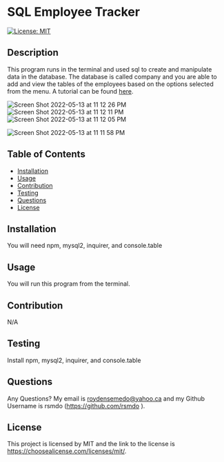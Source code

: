 # SQL Employee Tracker 

  [![License: MIT](https://img.shields.io/badge/License-MIT-yellow.svg)](https://opensource.org/licenses/MIT)
  

  ## Description 
  This program runs in the terminal and used sql to create and manipulate data in the database. The database is called company and you are able to add and view the tables of the employees based on the options selected from the menu. A tutorial can be found <a href = "https://drive.google.com/drive/folders/1N1G5QfVWFGVYvcw2Fmq_exIbVA08bFc2?usp=sharing">here</a>. 
  
  
  
  ![Screen Shot 2022-05-13 at 11 12 26 PM](https://user-images.githubusercontent.com/98415796/168408686-ad290c3b-08b2-4d55-8545-c5b000d0db42.png)
  ![Screen Shot 2022-05-13 at 11 12 11 PM](https://user-images.githubusercontent.com/98415796/168408691-f1aa6dd4-c00b-4344-afe3-aabab48b3617.png)
![Screen Shot 2022-05-13 at 11 12 05 PM](https://user-images.githubusercontent.com/98415796/168408695-b3c7172a-3606-470e-9f37-e7806d24c808.png)

![Screen Shot 2022-05-13 at 11 11 58 PM](https://user-images.githubusercontent.com/98415796/168408699-2456e083-b21e-42ba-bf9e-cf7e0577edbb.png)

  
  
  

  ## Table of Contents
  - [Installation](#installation)
  - [Usage](#usage)
  - [Contribution](#contribution)
  - [Testing](#testing)
  - [Questions](#questions)
  - [License](#license)

  ## Installation
  You will need npm, mysql2, inquirer, and console.table

  ## Usage
  You will run this program from the terminal. 


  ## Contribution
  N/A

  ## Testing
  Install npm, mysql2, inquirer, and console.table

  ## Questions 
  Any Questions? My email is  roydensemedo@yahoo.ca and my Github Username is  rsmdo  (https://github.com/rsmdo ).


  ## License
  This project is licensed by MIT and the link to the license is https://choosealicense.com/licenses/mit/.


